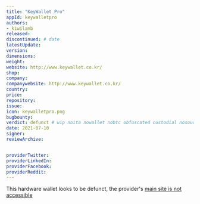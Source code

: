 ```yaml
---
title: "KeyWallet Pro"
appId: keywalletpro
authors:
- kiwilamb
released: 
discontinued: # date
latestUpdate:
version:
dimensions: 
weight: 
website: http://www.keywallet.co.kr/
shop: 
company: 
companywebsite: http://www.keywallet.co.kr/
country: 
price: 
repository: 
issue:
icon: keywalletpro.png
bugbounty:
verdict: defunct # wip noita nowallet nobtc obfuscated custodial nosource nonverifiable reproducible bounty defunct
date: 2021-07-10
signer:
reviewArchive:


providerTwitter: 
providerLinkedIn: 
providerFacebook: 
providerReddit: 
---
```


This hardware wallet looks to be defunct, the provider's [main site is not accessible](http://www.keywallet.co.kr) 
